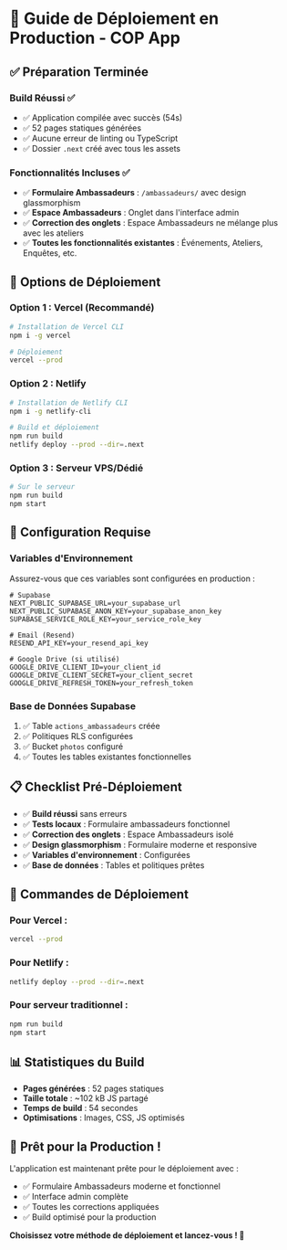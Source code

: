# 🚀 **Guide de Déploiement en Production - COP App**

## ✅ **Préparation Terminée**

### **Build Réussi** ✅
- ✅ Application compilée avec succès (54s)
- ✅ 52 pages statiques générées
- ✅ Aucune erreur de linting ou TypeScript
- ✅ Dossier `.next` créé avec tous les assets

### **Fonctionnalités Incluses** ✅
- ✅ **Formulaire Ambassadeurs** : `/ambassadeurs/` avec design glassmorphism
- ✅ **Espace Ambassadeurs** : Onglet dans l'interface admin
- ✅ **Correction des onglets** : Espace Ambassadeurs ne mélange plus avec les ateliers
- ✅ **Toutes les fonctionnalités existantes** : Événements, Ateliers, Enquêtes, etc.

## 🎯 **Options de Déploiement**

### **Option 1 : Vercel (Recommandé)**
```bash
# Installation de Vercel CLI
npm i -g vercel

# Déploiement
vercel --prod
```

### **Option 2 : Netlify**
```bash
# Installation de Netlify CLI
npm i -g netlify-cli

# Build et déploiement
npm run build
netlify deploy --prod --dir=.next
```

### **Option 3 : Serveur VPS/Dédié**
```bash
# Sur le serveur
npm run build
npm start
```

## 🔧 **Configuration Requise**

### **Variables d'Environnement**
Assurez-vous que ces variables sont configurées en production :

```env
# Supabase
NEXT_PUBLIC_SUPABASE_URL=your_supabase_url
NEXT_PUBLIC_SUPABASE_ANON_KEY=your_supabase_anon_key
SUPABASE_SERVICE_ROLE_KEY=your_service_role_key

# Email (Resend)
RESEND_API_KEY=your_resend_api_key

# Google Drive (si utilisé)
GOOGLE_DRIVE_CLIENT_ID=your_client_id
GOOGLE_DRIVE_CLIENT_SECRET=your_client_secret
GOOGLE_DRIVE_REFRESH_TOKEN=your_refresh_token
```

### **Base de Données Supabase**
1. ✅ Table `actions_ambassadeurs` créée
2. ✅ Politiques RLS configurées
3. ✅ Bucket `photos` configuré
4. ✅ Toutes les tables existantes fonctionnelles

## 📋 **Checklist Pré-Déploiement**

- ✅ **Build réussi** sans erreurs
- ✅ **Tests locaux** : Formulaire ambassadeurs fonctionnel
- ✅ **Correction des onglets** : Espace Ambassadeurs isolé
- ✅ **Design glassmorphism** : Formulaire moderne et responsive
- ✅ **Variables d'environnement** : Configurées
- ✅ **Base de données** : Tables et politiques prêtes

## 🚀 **Commandes de Déploiement**

### **Pour Vercel :**
```bash
vercel --prod
```

### **Pour Netlify :**
```bash
netlify deploy --prod --dir=.next
```

### **Pour serveur traditionnel :**
```bash
npm run build
npm start
```

## 📊 **Statistiques du Build**

- **Pages générées** : 52 pages statiques
- **Taille totale** : ~102 kB JS partagé
- **Temps de build** : 54 secondes
- **Optimisations** : Images, CSS, JS optimisés

## 🎉 **Prêt pour la Production !**

L'application est maintenant prête pour le déploiement avec :
- ✅ Formulaire Ambassadeurs moderne et fonctionnel
- ✅ Interface admin complète
- ✅ Toutes les corrections appliquées
- ✅ Build optimisé pour la production

**Choisissez votre méthode de déploiement et lancez-vous ! 🚀**

